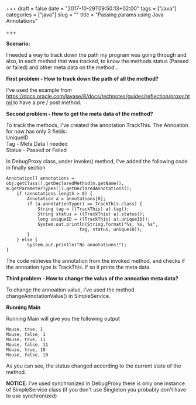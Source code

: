 +++
draft = false
date = "2017-10-29T09:50:13+02:00"
tags = ["Java"]
categories = ["java"]
slug = ""
title = "Passing params using Java Annotations"

+++

**Scenario:**

I needed a way to track down the path my program was going through and also, in each method that was tracked, to know the methods status (Passed or failed) and other meta data on the method...

**First problem - How to track down the path of all the method?**  

I've used the example from [https://docs.oracle.com/javase/8/docs/technotes/guides/reflection/proxy.html ]() to have a pre / post method.

**Second problem - How to get the meta data of the method?**  

To track the methods, I've created the annotation TrackThis.
The Annoation for now has only 3 fields:  
UniqueID  
Tag - Meta Data I needed  
Status - Passed or Failed  

In DebugProxy class, under invoke() method, I've added the following code in finally section

``` 
Annotation[] annotations = obj.getClass().getDeclaredMethod(m.getName(), 	m.getParameterTypes()).getDeclaredAnnotations();
	if (annotations.length > 0) {
	    Annotation a = annotations[0];
	    if (a.annotationType() == TrackThis.class) {
	        String tag = ((TrackThis) a).tag();
	        String status = ((TrackThis) a).status();
	        long uniqueID = ((TrackThis) a).uniqueID();
	        System.out.println(String.format("%s, %s, %s",
	                        tag, status, uniqueID));
	    }
	} else {
		System.out.println("No annotations!");
}
```

The code retrieves the annotation from the invoked method, and checks if the annoation type is TrackThis. If so it prints the meta data.

**Third problem - How to change the valus of the annoation meta data?**

To change the annoation value, I've used the method changeAnnotationValue() in SimpleService.

**Running Main**

Running Main will give you the following output

```
Mouse, true, 1  
Mouse, false, 1  
Mouse, true, 11  
Mouse, false, 11  
Mouse, true, 10  
Mouse, false, 10
```

As you can see, the status changed according to the current state of the method.

**NOTICE**: I've used synchronized in DebugProxy there is only one instance of SimpleService class (if you don't use Singleton you probably don't have to use synchronized)
